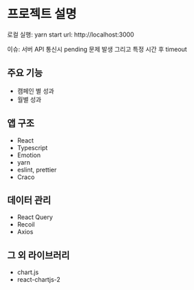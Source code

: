 # 프로젝트 설명

로컬 실행: yarn start
url: http://localhost:3000

이슈: 서버 API 통신시 pending 문제 발생 그리고 특정 시간 후 timeout

## 주요 기능

- 캠페인 별 성과
- 월별 성과

## 앱 구조

- React
- Typescript
- Emotion
- yarn
- eslint, prettier
- Craco

## 데이터 관리

- React Query
- Recoil
- Axios

## 그 외 라이브러리

- chart.js
- react-chartjs-2
